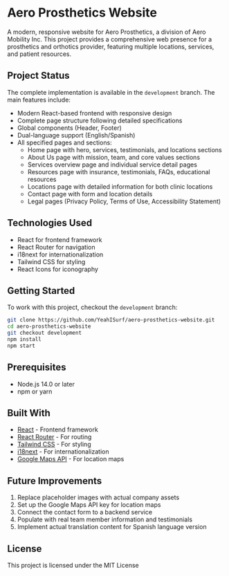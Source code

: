 # Aero Prosthetics Website

A modern, responsive website for Aero Prosthetics, a division of Aero Mobility Inc. This project provides a comprehensive web presence for a prosthetics and orthotics provider, featuring multiple locations, services, and patient resources.

## Project Status

The complete implementation is available in the `development` branch. The main features include:

- Modern React-based frontend with responsive design
- Complete page structure following detailed specifications
- Global components (Header, Footer)
- Dual-language support (English/Spanish)
- All specified pages and sections:
  - Home page with hero, services, testimonials, and locations sections
  - About Us page with mission, team, and core values sections
  - Services overview page and individual service detail pages
  - Resources page with insurance, testimonials, FAQs, educational resources
  - Locations page with detailed information for both clinic locations
  - Contact page with form and location details
  - Legal pages (Privacy Policy, Terms of Use, Accessibility Statement)

## Technologies Used

- React for frontend framework
- React Router for navigation
- i18next for internationalization
- Tailwind CSS for styling
- React Icons for iconography

## Getting Started

To work with this project, checkout the `development` branch:

```bash
git clone https://github.com/YeahISurf/aero-prosthetics-website.git
cd aero-prosthetics-website
git checkout development
npm install
npm start
```

## Prerequisites

- Node.js 14.0 or later
- npm or yarn

## Built With

- [React](https://reactjs.org/) - Frontend framework
- [React Router](https://reactrouter.com/) - For routing
- [Tailwind CSS](https://tailwindcss.com/) - For styling
- [i18next](https://www.i18next.com/) - For internationalization
- [Google Maps API](https://developers.google.com/maps) - For location maps

## Future Improvements

1. Replace placeholder images with actual company assets
2. Set up the Google Maps API key for location maps
3. Connect the contact form to a backend service
4. Populate with real team member information and testimonials
5. Implement actual translation content for Spanish language version

## License

This project is licensed under the MIT License